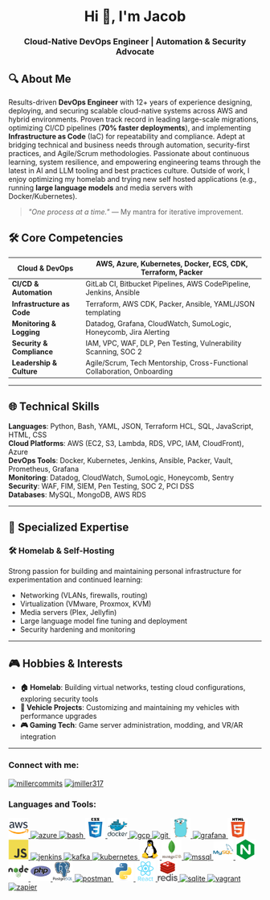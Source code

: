 <h1 align="center">Hi 👋, I'm Jacob</h1>
<h3 align="center">Cloud-Native DevOps Engineer | Automation & Security Advocate</h3>

## 🔍 About Me  
Results-driven **DevOps Engineer** with 12+ years of experience designing, deploying, and securing scalable cloud-native systems across AWS and hybrid environments. Proven track record in leading large-scale migrations, optimizing CI/CD pipelines (**70% faster deployments**), and implementing **Infrastructure as Code** (IaC) for repeatability and compliance. Adept at bridging technical and business needs through automation, security-first practices, and Agile/Scrum methodologies. Passionate about continuous learning, system resilience, and empowering engineering teams through the latest in AI and LLM tooling and best practices culture. Outside of work, I enjoy optimizing my homelab and trying new self hosted applications (e.g., running **large language models** and media servers with Docker/Kubernetes).
> *"One process at a time."* — My mantra for iterative improvement.

## 🛠️ Core Competencies

| **Cloud & DevOps**       | AWS, Azure, Kubernetes, Docker, ECS, CDK, Terraform, Packer |
|---------------------------|-------------------------------------------------------------|
| **CI/CD & Automation**    | GitLab CI, Bitbucket Pipelines, AWS CodePipeline, Jenkins, Ansible |
| **Infrastructure as Code**| Terraform, AWS CDK, Packer, Ansible, YAML/JSON templating |
| **Monitoring & Logging**  | Datadog, Grafana, CloudWatch, SumoLogic, Honeycomb, Jira Alerting |
| **Security & Compliance** | IAM, VPC, WAF, DLP, Pen Testing, Vulnerability Scanning, SOC 2 |
| **Leadership & Culture**  | Agile/Scrum, Tech Mentorship, Cross-Functional Collaboration, Onboarding |

---

## 🌐 Technical Skills

**Languages**: Python, Bash, YAML, JSON, Terraform HCL, SQL, JavaScript, HTML, CSS  
**Cloud Platforms**: AWS (EC2, S3, Lambda, RDS, VPC, IAM, CloudFront), Azure  
**DevOps Tools**: Docker, Kubernetes, Jenkins, Ansible, Packer, Vault, Prometheus, Grafana  
**Monitoring**: Datadog, CloudWatch, SumoLogic, Honeycomb, Sentry  
**Security**: WAF, FIM, SIEM, Pen Testing, SOC 2, PCI DSS  
**Databases**: MySQL, MongoDB, AWS RDS  

---

## 🎯 Specialized Expertise

### 🛠️ Homelab & Self-Hosting
Strong passion for building and maintaining personal infrastructure for experimentation and continued learning:
- Networking (VLANs, firewalls, routing)
- Virtualization (VMware, Proxmox, KVM)
- Media servers (Plex, Jellyfin)
- Large language model fine tuning and deployment
- Security hardening and monitoring
---

## 🎮 Hobbies & Interests

- **🏠 Homelab**: Building virtual networks, testing cloud configurations, exploring security tools  
- **🚗 Vehicle Projects**: Customizing and maintaining my vehicles with performance upgrades  
- **🎮 Gaming Tech**: Game server administration, modding, and VR/AR integration

---
<h3 align="left">Connect with me:</h3>
<p align="left">
<a href="https://twitter.com/millercommits" target="blank"><img align="center" src="https://raw.githubusercontent.com/rahuldkjain/github-profile-readme-generator/master/src/images/icons/Social/twitter.svg" alt="millercommits" height="30" width="40" /></a>
<a href="https://linkedin.com/in/jmiller317" target="blank"><img align="center" src="https://raw.githubusercontent.com/rahuldkjain/github-profile-readme-generator/master/src/images/icons/Social/linked-in-alt.svg" alt="jmiller317" height="30" width="40" /></a>
</p>

<h3 align="left">Languages and Tools:</h3>
<p align="left"> <a href="https://aws.amazon.com" target="_blank" rel="noreferrer"> <img src="https://raw.githubusercontent.com/devicons/devicon/master/icons/amazonwebservices/amazonwebservices-original-wordmark.svg" alt="aws" width="40" height="40"/> </a> <a href="https://azure.microsoft.com/en-in/" target="_blank" rel="noreferrer"> <img src="https://www.vectorlogo.zone/logos/microsoft_azure/microsoft_azure-icon.svg" alt="azure" width="40" height="40"/> </a> <a href="https://www.gnu.org/software/bash/" target="_blank" rel="noreferrer"> <img src="https://www.vectorlogo.zone/logos/gnu_bash/gnu_bash-icon.svg" alt="bash" width="40" height="40"/> </a> <a href="https://www.w3schools.com/css/" target="_blank" rel="noreferrer"> <img src="https://raw.githubusercontent.com/devicons/devicon/master/icons/css3/css3-original-wordmark.svg" alt="css3" width="40" height="40"/> </a> <a href="https://www.docker.com/" target="_blank" rel="noreferrer"> <img src="https://raw.githubusercontent.com/devicons/devicon/master/icons/docker/docker-original-wordmark.svg" alt="docker" width="40" height="40"/> </a> <a href="https://cloud.google.com" target="_blank" rel="noreferrer"> <img src="https://www.vectorlogo.zone/logos/google_cloud/google_cloud-icon.svg" alt="gcp" width="40" height="40"/> </a> <a href="https://git-scm.com/" target="_blank" rel="noreferrer"> <img src="https://www.vectorlogo.zone/logos/git-scm/git-scm-icon.svg" alt="git" width="40" height="40"/> </a> <a href="https://golang.org" target="_blank" rel="noreferrer"> <img src="https://raw.githubusercontent.com/devicons/devicon/master/icons/go/go-original.svg" alt="go" width="40" height="40"/> </a> <a href="https://grafana.com" target="_blank" rel="noreferrer"> <img src="https://www.vectorlogo.zone/logos/grafana/grafana-icon.svg" alt="grafana" width="40" height="40"/> </a> <a href="https://www.w3.org/html/" target="_blank" rel="noreferrer"> <img src="https://raw.githubusercontent.com/devicons/devicon/master/icons/html5/html5-original-wordmark.svg" alt="html5" width="40" height="40"/> </a> <a href="https://developer.mozilla.org/en-US/docs/Web/JavaScript" target="_blank" rel="noreferrer"> <img src="https://raw.githubusercontent.com/devicons/devicon/master/icons/javascript/javascript-original.svg" alt="javascript" width="40" height="40"/> </a> <a href="https://www.jenkins.io" target="_blank" rel="noreferrer"> <img src="https://www.vectorlogo.zone/logos/jenkins/jenkins-icon.svg" alt="jenkins" width="40" height="40"/> </a> <a href="https://kafka.apache.org/" target="_blank" rel="noreferrer"> <img src="https://www.vectorlogo.zone/logos/apache_kafka/apache_kafka-icon.svg" alt="kafka" width="40" height="40"/> </a> <a href="https://kubernetes.io" target="_blank" rel="noreferrer"> <img src="https://www.vectorlogo.zone/logos/kubernetes/kubernetes-icon.svg" alt="kubernetes" width="40" height="40"/> </a> <a href="https://www.linux.org/" target="_blank" rel="noreferrer"> <img src="https://raw.githubusercontent.com/devicons/devicon/master/icons/linux/linux-original.svg" alt="linux" width="40" height="40"/> </a> <a href="https://www.mongodb.com/" target="_blank" rel="noreferrer"> <img src="https://raw.githubusercontent.com/devicons/devicon/master/icons/mongodb/mongodb-original-wordmark.svg" alt="mongodb" width="40" height="40"/> </a> <a href="https://www.microsoft.com/en-us/sql-server" target="_blank" rel="noreferrer"> <img src="https://www.svgrepo.com/show/303229/microsoft-sql-server-logo.svg" alt="mssql" width="40" height="40"/> </a> <a href="https://www.mysql.com/" target="_blank" rel="noreferrer"> <img src="https://raw.githubusercontent.com/devicons/devicon/master/icons/mysql/mysql-original-wordmark.svg" alt="mysql" width="40" height="40"/> </a> <a href="https://www.nginx.com" target="_blank" rel="noreferrer"> <img src="https://raw.githubusercontent.com/devicons/devicon/master/icons/nginx/nginx-original.svg" alt="nginx" width="40" height="40"/> </a> <a href="https://nodejs.org" target="_blank" rel="noreferrer"> <img src="https://raw.githubusercontent.com/devicons/devicon/master/icons/nodejs/nodejs-original-wordmark.svg" alt="nodejs" width="40" height="40"/> </a> <a href="https://www.php.net" target="_blank" rel="noreferrer"> <img src="https://raw.githubusercontent.com/devicons/devicon/master/icons/php/php-original.svg" alt="php" width="40" height="40"/> </a> <a href="https://www.postgresql.org" target="_blank" rel="noreferrer"> <img src="https://raw.githubusercontent.com/devicons/devicon/master/icons/postgresql/postgresql-original-wordmark.svg" alt="postgresql" width="40" height="40"/> </a> <a href="https://postman.com" target="_blank" rel="noreferrer"> <img src="https://www.vectorlogo.zone/logos/getpostman/getpostman-icon.svg" alt="postman" width="40" height="40"/> </a> <a href="https://www.python.org" target="_blank" rel="noreferrer"> <img src="https://raw.githubusercontent.com/devicons/devicon/master/icons/python/python-original.svg" alt="python" width="40" height="40"/> </a> <a href="https://reactjs.org/" target="_blank" rel="noreferrer"> <img src="https://raw.githubusercontent.com/devicons/devicon/master/icons/react/react-original-wordmark.svg" alt="react" width="40" height="40"/> </a> <a href="https://redis.io" target="_blank" rel="noreferrer"> <img src="https://raw.githubusercontent.com/devicons/devicon/master/icons/redis/redis-original-wordmark.svg" alt="redis" width="40" height="40"/> </a> <a href="https://www.sqlite.org/" target="_blank" rel="noreferrer"> <img src="https://www.vectorlogo.zone/logos/sqlite/sqlite-icon.svg" alt="sqlite" width="40" height="40"/> </a> <a href="https://www.vagrantup.com/" target="_blank" rel="noreferrer"> <img src="https://www.vectorlogo.zone/logos/vagrantup/vagrantup-icon.svg" alt="vagrant" width="40" height="40"/> </a> <a href="https://zapier.com" target="_blank" rel="noreferrer"> <img src="https://www.vectorlogo.zone/logos/zapier/zapier-icon.svg" alt="zapier" width="40" height="40"/> </a> </p>
